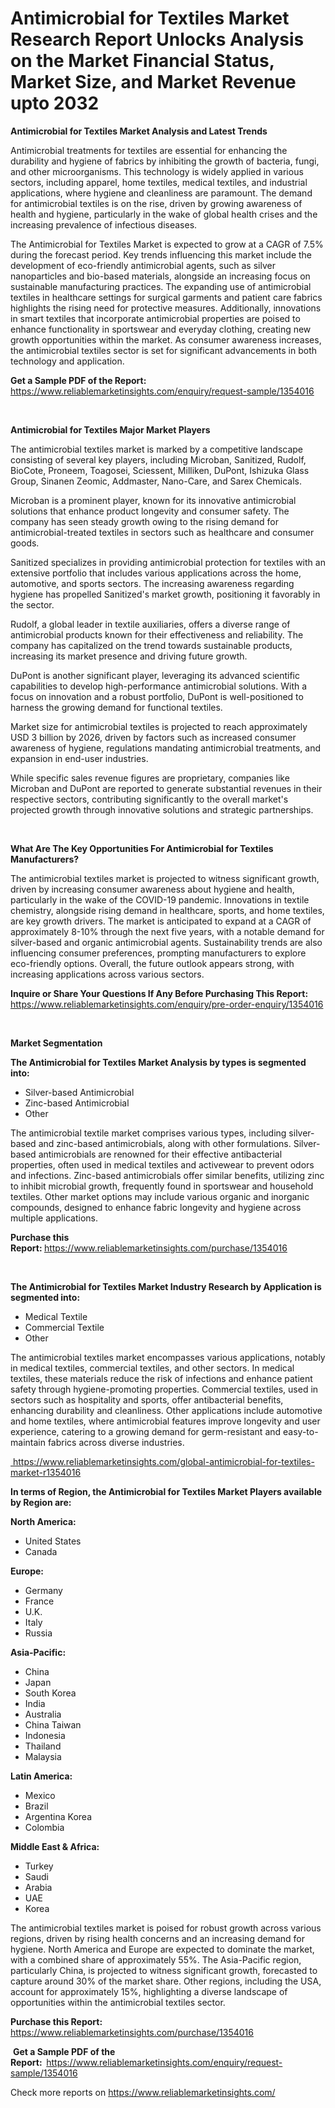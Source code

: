 <p><h1>Antimicrobial for Textiles Market Research Report Unlocks Analysis on the Market Financial Status, Market Size, and Market Revenue upto 2032</h1></p><p><strong>Antimicrobial for Textiles Market Analysis and Latest Trends</strong></p>
<p><p>Antimicrobial treatments for textiles are essential for enhancing the durability and hygiene of fabrics by inhibiting the growth of bacteria, fungi, and other microorganisms. This technology is widely applied in various sectors, including apparel, home textiles, medical textiles, and industrial applications, where hygiene and cleanliness are paramount. The demand for antimicrobial textiles is on the rise, driven by growing awareness of health and hygiene, particularly in the wake of global health crises and the increasing prevalence of infectious diseases.</p><p>The Antimicrobial for Textiles Market is expected to grow at a CAGR of 7.5% during the forecast period. Key trends influencing this market include the development of eco-friendly antimicrobial agents, such as silver nanoparticles and bio-based materials, alongside an increasing focus on sustainable manufacturing practices. The expanding use of antimicrobial textiles in healthcare settings for surgical garments and patient care fabrics highlights the rising need for protective measures. Additionally, innovations in smart textiles that incorporate antimicrobial properties are poised to enhance functionality in sportswear and everyday clothing, creating new growth opportunities within the market. As consumer awareness increases, the antimicrobial textiles sector is set for significant advancements in both technology and application.</p></p>
<p><strong>Get a Sample PDF of the Report:&nbsp;</strong> <a href="https://www.reliablemarketinsights.com/enquiry/request-sample/1354016?utm_campaign=1887&utm_medium=2&utm_source=Github&utm_content=ia&utm_term=31012025&utm_id=antimicrobial-for-textiles">https://www.reliablemarketinsights.com/enquiry/request-sample/1354016</a></p>
<p>&nbsp;</p>
<p><strong>Antimicrobial for Textiles Major Market Players</strong></p>
<p><p>The antimicrobial textiles market is marked by a competitive landscape consisting of several key players, including Microban, Sanitized, Rudolf, BioCote, Proneem, Toagosei, Sciessent, Milliken, DuPont, Ishizuka Glass Group, Sinanen Zeomic, Addmaster, Nano-Care, and Sarex Chemicals. </p><p>Microban is a prominent player, known for its innovative antimicrobial solutions that enhance product longevity and consumer safety. The company has seen steady growth owing to the rising demand for antimicrobial-treated textiles in sectors such as healthcare and consumer goods. </p><p>Sanitized specializes in providing antimicrobial protection for textiles with an extensive portfolio that includes various applications across the home, automotive, and sports sectors. The increasing awareness regarding hygiene has propelled Sanitized's market growth, positioning it favorably in the sector.</p><p>Rudolf, a global leader in textile auxiliaries, offers a diverse range of antimicrobial products known for their effectiveness and reliability. The company has capitalized on the trend towards sustainable products, increasing its market presence and driving future growth.</p><p>DuPont is another significant player, leveraging its advanced scientific capabilities to develop high-performance antimicrobial solutions. With a focus on innovation and a robust portfolio, DuPont is well-positioned to harness the growing demand for functional textiles.</p><p>Market size for antimicrobial textiles is projected to reach approximately USD 3 billion by 2026, driven by factors such as increased consumer awareness of hygiene, regulations mandating antimicrobial treatments, and expansion in end-user industries. </p><p>While specific sales revenue figures are proprietary, companies like Microban and DuPont are reported to generate substantial revenues in their respective sectors, contributing significantly to the overall market's projected growth through innovative solutions and strategic partnerships.</p></p>
<p>&nbsp;</p>
<p><strong>What Are The Key Opportunities For Antimicrobial for Textiles Manufacturers?</strong></p>
<p><p>The antimicrobial textiles market is projected to witness significant growth, driven by increasing consumer awareness about hygiene and health, particularly in the wake of the COVID-19 pandemic. Innovations in textile chemistry, alongside rising demand in healthcare, sports, and home textiles, are key growth drivers. The market is anticipated to expand at a CAGR of approximately 8-10% through the next five years, with a notable demand for silver-based and organic antimicrobial agents. Sustainability trends are also influencing consumer preferences, prompting manufacturers to explore eco-friendly options. Overall, the future outlook appears strong, with increasing applications across various sectors.</p></p>
<p><strong>Inquire or Share Your Questions If Any Before Purchasing This Report:</strong> <a href="https://www.reliablemarketinsights.com/enquiry/pre-order-enquiry/1354016?utm_campaign=1887&utm_medium=2&utm_source=Github&utm_content=ia&utm_term=31012025&utm_id=antimicrobial-for-textiles">https://www.reliablemarketinsights.com/enquiry/pre-order-enquiry/1354016</a></p>
<p>&nbsp;</p>
<p><strong>Market Segmentation</strong></p>
<p><strong>The Antimicrobial for Textiles Market Analysis by types is segmented into:</strong></p>
<p><ul><li>Silver-based Antimicrobial</li><li>Zinc-based Antimicrobial</li><li>Other</li></ul></p>
<p><p>The antimicrobial textile market comprises various types, including silver-based and zinc-based antimicrobials, along with other formulations. Silver-based antimicrobials are renowned for their effective antibacterial properties, often used in medical textiles and activewear to prevent odors and infections. Zinc-based antimicrobials offer similar benefits, utilizing zinc to inhibit microbial growth, frequently found in sportswear and household textiles. Other market options may include various organic and inorganic compounds, designed to enhance fabric longevity and hygiene across multiple applications.</p></p>
<p><strong>Purchase this Report:&nbsp;</strong><a href="https://www.reliablemarketinsights.com/purchase/1354016?utm_campaign=1887&utm_medium=2&utm_source=Github&utm_content=ia&utm_term=31012025&utm_id=antimicrobial-for-textiles">https://www.reliablemarketinsights.com/purchase/1354016</a></p>
<p>&nbsp;</p>
<p><strong>The Antimicrobial for Textiles Market Industry Research by Application is segmented into:</strong></p>
<p><ul><li>Medical Textile</li><li>Commercial Textile</li><li>Other</li></ul></p>
<p><p>The antimicrobial textiles market encompasses various applications, notably in medical textiles, commercial textiles, and other sectors. In medical textiles, these materials reduce the risk of infections and enhance patient safety through hygiene-promoting properties. Commercial textiles, used in sectors such as hospitality and sports, offer antibacterial benefits, enhancing durability and cleanliness. Other applications include automotive and home textiles, where antimicrobial features improve longevity and user experience, catering to a growing demand for germ-resistant and easy-to-maintain fabrics across diverse industries.</p></p>
<p><a href="https://www.reliablemarketinsights.com/global-antimicrobial-for-textiles-market-r1354016?utm_campaign=1887&utm_medium=2&utm_source=Github&utm_content=ia&utm_term=31012025&utm_id=antimicrobial-for-textiles">&nbsp;https://www.reliablemarketinsights.com/global-antimicrobial-for-textiles-market-r1354016</a></p>
<p><strong>In terms of Region, the Antimicrobial for Textiles Market Players available by Region are:</strong></p>
<p>
    <p> <strong> North America: </strong>
        <ul>
            <li>United States</li>
            <li>Canada</li>
        </ul>
        </p> 
    <p> <strong> Europe: </strong>
        <ul>
            <li>Germany</li>
            <li>France</li>
            <li>U.K.</li>
            <li>Italy</li>
            <li>Russia</li>
        </ul>
        </p> 
    <p> <strong> Asia-Pacific: </strong>
        <ul>
            <li>China</li>
            <li>Japan</li>
            <li>South Korea</li>
            <li>India</li>
            <li>Australia</li>
            <li>China Taiwan</li>
            <li>Indonesia</li>
            <li>Thailand</li>
            <li>Malaysia</li>
        </ul>
        </p> 
    <p> <strong> Latin America: </strong>
        <ul>
            <li>Mexico</li>
            <li>Brazil</li>
            <li>Argentina Korea</li>
            <li>Colombia</li>
        </ul>
        </p> 
    <p> <strong> Middle East & Africa: </strong>
        <ul>
            <li>Turkey</li>
            <li>Saudi</li>
            <li>Arabia</li>
            <li>UAE</li>
            <li>Korea</li>
        </ul>
    </p>
    </p>
<p><p>The antimicrobial textiles market is poised for robust growth across various regions, driven by rising health concerns and an increasing demand for hygiene. North America and Europe are expected to dominate the market, with a combined share of approximately 55%. The Asia-Pacific region, particularly China, is projected to witness significant growth, forecasted to capture around 30% of the market share. Other regions, including the USA, account for approximately 15%, highlighting a diverse landscape of opportunities within the antimicrobial textiles sector.</p></p>
<p><strong>Purchase this Report: </strong><a href="https://www.reliablemarketinsights.com/purchase/1354016?utm_campaign=1887&utm_medium=2&utm_source=Github&utm_content=ia&utm_term=31012025&utm_id=antimicrobial-for-textiles">https://www.reliablemarketinsights.com/purchase/1354016</a></p>
<p>&nbsp;<strong>Get a Sample PDF of the Report:&nbsp;&nbsp;</strong><a href="https://www.reliablemarketinsights.com/enquiry/request-sample/1354016?utm_campaign=1887&utm_medium=2&utm_source=Github&utm_content=ia&utm_term=31012025&utm_id=antimicrobial-for-textiles">https://www.reliablemarketinsights.com/enquiry/request-sample/1354016</a></p>
<p><strong></strong></p>
<p>Check more reports on <a href="https://www.reliablemarketinsights.com/?utm_campaign=1887&utm_medium=2&utm_source=Github&utm_content=ia&utm_term=31012025&utm_id=antimicrobial-for-textiles">https://www.reliablemarketinsights.com/</a></p>